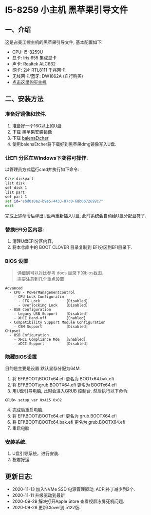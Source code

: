 # I5-8259 小主机 黑苹果引导文件

## 一、介绍

这是占美工控主机的黑苹果引导文件, 基本配置如下:

 - CPU: I5-8259U
 - 显卡: Iris 655 集成显卡
 - 声卡: Realtek ALC662
 - 网卡: 2片 RTL8111 千兆网卡.
 - 无线网卡/蓝牙: DW1862A (自行购买)
 - [点击这里购买主机](https://item.taobao.com/item.htm?id=616481040591)


## 二、安装方法

### 准备好镜像和软件.

1. 准备好一个16G以上的U盘.
2. 下载 黑苹果安装镜像
3. 下载 [balenaEtcher](https://www.balena.io/etcher/)
4. 使用balenaEtcher将下载好到黑苹果dmg镜像写入U盘.

### 让EFI 分区在Windows下变得可操作.

以管理员方式运行cmd并执行如下命令:
```bat
C:\> diskpart
list disk
sel disk 1
list part
sel part 1
set id="ebd0a0a2-b9e5-4433-87c0-68b6b72699c7"
exit
```
完成上述命令后弹出U盘再重新插入U盘, 此时系统会自动给U盘分配盘符了.

### 替换EFI分区内容:

1. 清理U盘EFI分区内容，
2. 将本仓库中的 BOOT CLOVER 目录复制到 EFI分区到EFI目录下.

### BIOS 设置
> 详细到可以对比参考 docs 目录下的bios截图.<br>
> 需要注意到几个重点设置

```
Advanced
  - CPU - PowerManagementControl
    - CPU Lock Configuratin
      - CFG Lock            [Disabled]
      - Overlocking Lock    [Disabled]
  - USB Configuration
    - Legacy USB Support    [Disabled]
    - XHCI Hand-off         [Enabled]
  - Compatibility Support Module Configuration
    - CSM Support           [Disabled]
Chipset
  - USB Cnfiguration
    - XHCI Compliance Mde   [Enabled]
    - xDCI Support          [Disabled]
```


### 隐藏BIOS设置
目的是主要是设置 默认显存分配为64M.

1. 将 EFI\BOOT\BOOTx64.efi 更名为 BOOTx64.bak.efi
2. 将 EFI\BOOT\grub.BOOTX64.efi 更名为 BOOTx64.efi
3. 用U盘引导电脑, 此时会进入GRUB 控制台. 然后执行以下命令:

```shell
GRUB> setup_var 0xA15 0x02
```

4. 完成后重启电脑.
5. 将 EFI\BOOT\BOOTx64.efi 更名为 grub.BOOTX64.efi
6. 将 EFI\BOOT\BOOTx64.bak.efi 更名为 grub.BOOTX64.efi
7. 重启电脑


### 安装系统.

1. U盘引导系统，进行安装.
2. 祝君好运


### 


 ## 更新日志:
 - 2020-11-13 加入NVMe SSD 电源管理驱动, ACPI补丁减少到2个.
 - 2020-11-11 升级驱动到最新
 - 2020-09-29 解决打开Apple Store 查看视屏冻屏死机问题.
 - 2020-09-28 更新Clover到 5122版.
